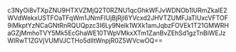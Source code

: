 c3NyOi8vTXpZNU9HTXVZMjQ2T0RZNU1qcGhkWFJvWDNOb1lURmZkalE2WVdWekxUSTFOaTFqWm1JNmFIUjBjRjl6YVcxd2JHVTZUMFJaTlUxcVFTOF9iMkptYzNCaGNtRnRQUQpzc3I6Ly9Nelk1WXk1amJqbzFOVEk1T21GMWRHaGZjMmhoTVY5Mk5EcGhaWE10TWpVMkxXTm1ZanBvZEhSd1gzTnBiWEJzWlRwT1ZGVjVUMVJCTHo5dlltWnpjR0Z5WVcwOQ==
